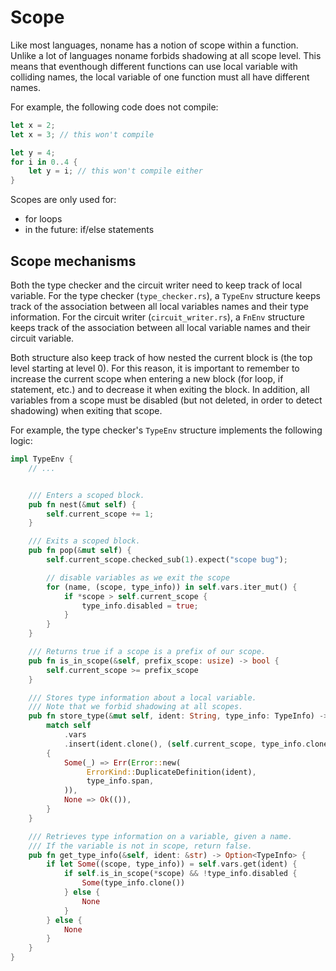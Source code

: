 # Scope

Like most languages, noname has a notion of scope within a function.
Unlike a lot of languages noname forbids shadowing at all scope level.
This means that eventhough different functions can use local variable with colliding names, the local variable of one function must all have different names.

For example, the following code does not compile:

```rust
let x = 2;
let x = 3; // this won't compile

let y = 4;
for i in 0..4 {
    let y = i; // this won't compile either
}
```

Scopes are only used for:

* for loops
* in the future: if/else statements

## Scope mechanisms

Both the type checker and the circuit writer need to keep track of local variable.
For the type checker (`type_checker.rs`), a `TypeEnv` structure keeps track of the association between all local variables names and their type information.
For the circuit writer (`circuit_writer.rs`), a `FnEnv` structure keeps track of the association between all local variable names and their circuit variable.

Both structure also keep track of how nested the current block is (the top level starting at level 0).
For this reason, it is important to remember to increase the current scope when entering a new block (for loop, if statement, etc.) and to decrease it when exiting the block.
In addition, all variables from a scope must be disabled (but not deleted, in order to detect shadowing) when exiting that scope.

For example, the type checker's `TypeEnv` structure implements the following logic:

```rust
impl TypeEnv {
    // ...


    /// Enters a scoped block.
    pub fn nest(&mut self) {
        self.current_scope += 1;
    }

    /// Exits a scoped block.
    pub fn pop(&mut self) {
        self.current_scope.checked_sub(1).expect("scope bug");

        // disable variables as we exit the scope
        for (name, (scope, type_info)) in self.vars.iter_mut() {
            if *scope > self.current_scope {
                type_info.disabled = true;
            }
        }
    }

    /// Returns true if a scope is a prefix of our scope.
    pub fn is_in_scope(&self, prefix_scope: usize) -> bool {
        self.current_scope >= prefix_scope
    }

    /// Stores type information about a local variable.
    /// Note that we forbid shadowing at all scopes.
    pub fn store_type(&mut self, ident: String, type_info: TypeInfo) -> Result<()> {
        match self
            .vars
            .insert(ident.clone(), (self.current_scope, type_info.clone()))
        {
            Some(_) => Err(Error::new(
                 ErrorKind::DuplicateDefinition(ident),
                 type_info.span,
            )),
            None => Ok(()),
        }
    }

    /// Retrieves type information on a variable, given a name.
    /// If the variable is not in scope, return false.
    pub fn get_type_info(&self, ident: &str) -> Option<TypeInfo> {
        if let Some((scope, type_info)) = self.vars.get(ident) {
            if self.is_in_scope(*scope) && !type_info.disabled {
                Some(type_info.clone())
            } else {
                None
            }
        } else {
            None
        }
    }
}
```
